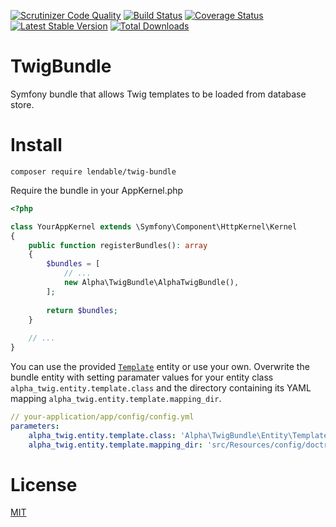 [![Scrutinizer Code Quality](https://scrutinizer-ci.com/g/Lendable/TwigBundle/badges/quality-score.png)](https://scrutinizer-ci.com/g/Lendable/TwigBundle/?branch=master)
[![Build Status](https://api.travis-ci.org/Lendable/TwigBundle.svg?branch=master)](https://www.travis-ci.org/Lendable/TwigBundle)
[![Coverage Status](https://coveralls.io/repos/github/Lendable/TwigBundle/badge.svg?branch=master)](https://coveralls.io/github/Lendable/TwigBundle?branch=master)
[![Latest Stable Version](https://poser.pugx.org/lendable/twig-bundle/version)](https://packagist.org/packages/lendable/twig-bundle)
[![Total Downloads](https://poser.pugx.org/lendable/twig-bundle/downloads)](https://packagist.org/packages/lendable/twig-bundle)

TwigBundle
==========

Symfony bundle that allows Twig templates to be loaded from database store.

Install
=======

`composer require lendable/twig-bundle`


Require the bundle in your AppKernel.php

```php
<?php

class YourAppKernel extends \Symfony\Component\HttpKernel\Kernel
{
    public function registerBundles(): array
    {
        $bundles = [
            // ...
            new Alpha\TwigBundle\AlphaTwigBundle(),
        ];
        
        return $bundles;
    }
    
    // ...
}
```
    
You can use the provided [`Template`](https://github.com/Lendable/TwigBundle/blob/master/src/Entity/Template.php) entity or use your own. Overwrite the bundle entity with setting paramater values for your entity class  `alpha_twig.entity.template.class` and the directory containing its YAML mapping `alpha_twig.entity.template.mapping_dir`.

```yml
// your-application/app/config/config.yml
parameters:
    alpha_twig.entity.template.class: 'Alpha\TwigBundle\Entity\Template'
    alpha_twig.entity.template.mapping_dir: 'src/Resources/config/doctrine'
```

License
=======
[MIT](https://opensource.org/licenses/MIT)
